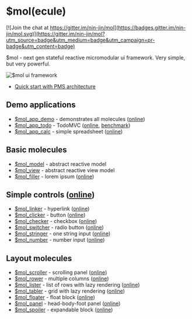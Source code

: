 # $mol(ecule)

[![Join the chat at https://gitter.im/nin-jin/mol](https://badges.gitter.im/nin-jin/mol.svg)](https://gitter.im/nin-jin/mol?utm_source=badge&utm_medium=badge&utm_campaign=pr-badge&utm_content=badge)

$mol - next gen stateful reactive micromodular ui framework. Very simple, but very powerful.

![$mol ui framework](mol.jpg)

* [Quick start with PMS architecture](https://github.com/nin-jin/pms-stub)

## Demo applications

 * [$mol_app_demo](app/demo) - demonstrates all molecules ([online](http://nin-jin.github.io/mol/))
 * [$mol_app_todo](app/todo) - TodoMVC ([online](http://nin-jin.github.io/mol/#!screen=mol_app_todo), [benchmark](https://github.com/nin-jin/todomvc/tree/master/benchmark))
 * [$mol_app_calc](app/calc) - simple spreadsheet ([online](http://nin-jin.github.io/mol/#!screen=mol_app_calc))

## Basic molecules

 * [$mol_model](model) - abstract reactive model
 * [$mol_view](view) - abstract reactive view model 
 * [$mol_filler](filler) - lorem ipsum ([online](http://nin-jin.github.io/mol/#!screen=mol_filler))

## Simple controls ([online](http://nin-jin.github.io/mol/#!screen=mol_controls_demo))

 * [$mol_linker](linker) - hyperlink ([online](http://nin-jin.github.io/mol/#!screen=mol_linker_demo))
 * [$mol_clicker](clicker) - button ([online](http://nin-jin.github.io/mol/#!screen=mol_clicker_demo))
 * [$mol_checker](checker) - checkbox ([online](http://nin-jin.github.io/mol/#!screen=mol_checker_demo))
 * [$mol_switcher](switcher) - radio button ([online](http://nin-jin.github.io/mol/#!screen=mol_switcher_demo))
 * [$mol_stringer](stringer) - one string input ([online](http://nin-jin.github.io/mol/#!screen=mol_stringer_demo))
 * [$mol_number](number) - number input ([online](http://nin-jin.github.io/mol/#!screen=mol_number_demo))

## Layout molecules

 * [$mol_scroller](scroller) - scrolling panel ([online](http://nin-jin.github.io/mol/#!screen=mol_scroller_demo))
 * [$mol_rower](rower) - multiple columns ([online](http://nin-jin.github.io/mol/#!screen=mol_scroller_demo))
 * [$mol_lister](lister) - list of rows with lazy rendering ([online](http://nin-jin.github.io/mol/#!screen=mol_tabler_demo))
 * [$mol_tabler](tabler) - grid with lazy rendering ([online](http://nin-jin.github.io/mol/#!screen=mol_tabler_demo))
 * [$mol_floater](floater) - float block ([online](http://nin-jin.github.io/mol/#!screen=mol_tabler_demo))
 * [$mol_panel](panel) - head-body-foot panel ([online](http://nin-jin.github.io/mol/#!screen=mol_panel_demo))
 * [$mol_spoiler](spoiler) - expandable block ([online](http://nin-jin.github.io/mol/#!screen=mol_spoiler_demo))
